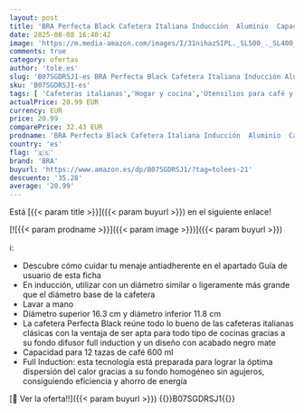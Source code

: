 ```yaml
---
layout: post
title: 'BRA Perfecta Black Cafetera Italiana Inducción  Aluminio  Capacidad 12 tazas  color negro'
date: 2025-08-08 16:40:42
image: 'https://m.media-amazon.com/images/I/31nihazSIPL._SL500_._SL400_.jpg'
comments: true
category: ofertas
author: 'tole.es'
slug: 'B07SGDRSJ1-es BRA Perfecta Black Cafetera Italiana Inducción Aluminio...'
sku: 'B07SGDRSJ1-es'
tags: [ 'Cafeteras italianas','Hogar y cocina','Utensilios para café y té','bra','cafetera','🇪🇸', ]
actualPrice: 20.99 EUR
currency: EUR
price: 20.99
comparePrice: 32.43 EUR
prodname: 'BRA Perfecta Black Cafetera Italiana Inducción  Aluminio  Capacidad 12 tazas  color negro'
country: 'es'
flag: '🇪🇸'
brand: 'BRA'
buyurl: 'https://www.amazon.es/dp/B07SGDRSJ1/?tag=tolees-21'
descuento: '35.28'
average: '20.99'
---
```


Está [{{< param title >}}]({{< param buyurl >}}) en el siguiente enlace!

[![{{< param prodname >}}]({{< param image >}})]({{< param buyurl >}})

ℹ️:

- Descubre cómo cuidar tu menaje antiadherente en el apartado Guía de usuario de esta ficha
- En inducción, utilizar con un diámetro similar o ligeramente más grande que el diámetro base de la cafetera
- Lavar a mano
- Diámetro superior 16.3 cm y diámetro inferior 11.8 cm
- La cafetera Perfecta Black reúne todo lo bueno de las cafeteras italianas clásicas con la ventaja de ser apta para todo tipo de cocinas gracias a su fondo difusor full induction y un diseño con acabado negro mate
- Capacidad para 12 tazas de café 600 ml
- Full Induction: esta tecnología está preparada para lograr la óptima dispersión del calor gracias a su fondo homogéneo sin agujeros, consiguiendo eficiencia y ahorro de energía

[🛒 Ver la oferta!!]({{< param buyurl >}})
{{<world>}}B07SGDRSJ1{{</world>}}
